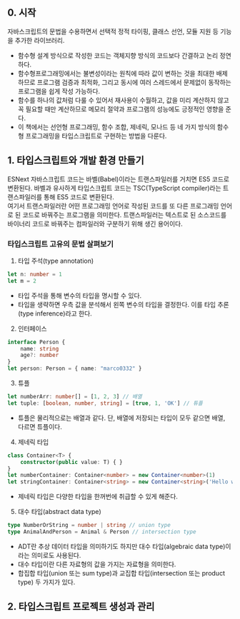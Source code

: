 ## 0. 시작
자바스크립트의 문법을 수용하면서 선택적 정적 타이핑, 클래스 선언, 모듈 지원 등 기능을 추가한 라이브러리.  

- 함수형 설계 방식으로 작성한 코드는 객체지향 방식의 코드보다 간결하고 논리 정연하다.
- 함수형프로그래밍에서는 불변성이라는 원칙에 따라 값이 변하는 것을 최대한 배제하므로 프로그램 검증과 최적화, 그리고 동시에 여러 스레드에서 문제없이 동작하는 프로그램을 쉽게 작성 가능하다.
- 함수를 하나의 값처럼 다룰 수 있어서 재사용이 수월하고, 값을 미리 계산하지 않고 꼭 필요할 때만 계산하므로 메모리 절약과 프로그램의 성능에도 긍정적인 영향을 준다.
- 이 책에서는 선언형 프로그래밍, 함수 조합, 제네릭, 모나드 등 네 가지 방식의 함수형 프로그래밍을 타입스크립트로 구현하는 방법을 다룬다.

## 1. 타입스크립트와 개발 환경 만들기
ESNext 자바스크립트 코드는 바벨(Babel)이라는 트랜스파일러를 거치면 ES5 코드로 변환된다. 바벨과 유사하게 타입스크립트 코드는 TSC(TypeScript compiler)라는 트랜스파일러를 통해 ES5 코드로 변환된다.  
여기서 트랜스파일러란 어떤 프로그래밍 언어로 작성된 코드를 또 다른 프로그래밍 언어로 된 코드로 바꿔주는 프로그램을 의미한다. 트랜스파일러는 텍스트로 된 소스코드를 바이너리 코드로 바꿔주는 컴파일러와 구분하기 위해 생긴 용어이다.  
  
### 타입스크립트 고유의 문법 살펴보기
1. 타입 주석(type annotation)
```typescript
let n: number = 1
let m = 2
```
  - 타입 주석을 통해 변수의 타입을 명시할 수 있다.
  - 타입을 생략하면 우측 값을 분석해서 왼쪽 변수의 타입을 결정한다. 이를 타입 추론(type inference)라고 한다.

2. 인터페이스
```typescript
interface Person {
    name: string
    age?: number
}
let person: Person = { name: "marco0332" }
```

3. 튜플
```typescript
let numberArr: number[] = [1, 2, 3] // 배열
let tuple: [boolean, number, string] = [true, 1, 'OK'] // 튜플
```
  - 튜플은 물리적으로는 배열과 같다. 단, 배열에 저장되는 타입이 모두 같으면 배열, 다르면 튜플이다.

4. 제네릭 타입
```typescript
class Container<T> {
    constructor(public value: T) { }
}
let numberContainer: Container<number> = new Container<number>(1)
let stringContainer: Container<string> = new Container<string>('Hello world')
```
  - 제네릭 타입은 다양한 타입을 한꺼번에 취급할 수 있게 해준다.

5. 대수 타입(abstract data type)
```typescript
type NumberOrString = number | string // union type
type AnimalAndPerson = Animal & Person // intersection type
```
  - ADT란 추상 데이터 타입을 의미하기도 하지만 대수 타입(algebraic data type)이라는 의미로도 사용된다.
  - 대수 타입이란 다른 자료형의 값을 가지는 자료형을 의미한다.
  - 합집합 타입(union 또는 sum type)과 교집합 타입(intersection 또는 product type) 두 가지가 있다.

## 2. 타입스크립트 프로젝트 생성과 관리
